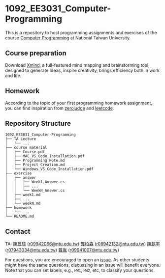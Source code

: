 # 1092_EE3031_Computer-Programming

This is a repository to host programming assignments and exercises of the course [Computer Programming](https://cool.ntu.edu.tw/courses/4605/modules) at National Taiwan University.

## Course preparation

Download [Xmind](https://www.xmind.net/), a full-featured mind mapping and brainstorming tool, designed to generate ideas, inspire creativity, brings efficiency both in work and life.

## Homework

According to the topic of your first programming homework assignment, you can find inspiration from [zerojudge](https://zerojudge.tw/Problems?tabid=CONTEST#tab01) and [leetcode](https://leetcode.com/problemset/all/?difficulty=Easy). 

## Repository Structure
```
1092_EE3031_Computer-Programming
├── TA Lecture
│   └── ...
├── course material
│   ├── Course.pdf
│   ├── MAC_VS_Code_Installation.pdf
│   ├── Programming Note.md
│   ├── Project Creation.md
│   └── Windows_VS_Code_Installation.pdf
├── exercise
│   ├── answer
│   │   ├── Week1_Answer.cs
│   │   ├── ...
│   │   └── WeekN_Answer.cs
│   ├── week1.md
│   ├── ...
│   └── weekN.md
├── homework
│   └── ...
└── README.md

``` 

## Contact
TA: 
[陳昱瑋](https://www.facebook.com/profile.php?id=100002787313855) (r09942066@ntu.edu.tw)
[龔柏森](https://www.facebook.com/GongBoSen) (r08942132@ntu.edu.tw)
[陳麒宇](https://www.facebook.com/profile.php?id=100001955102682) (r07943034@ntu.edu.tw)
[戴胤](https://www.facebook.com/profile.php?id=100021666273355) (r09941007@ntu.edu.tw)

For questions, you are encouraged to open an [issue](https://github.com/fordevoted/1092_EE3031_Computer-Programming/issues).
As other students might have the same questions, discussing in an issue will benefit everyone.
Note that you can set labels, e.g., `HW1`, `HW2`, etc, to classify your questions.
